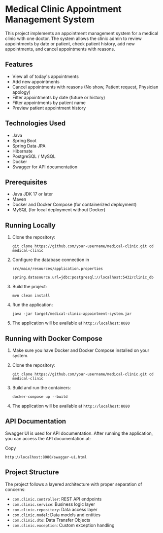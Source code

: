 Medical Clinic Appointment Management System
============================================

This project implements an appointment management system for a medical clinic with one doctor. The system allows the clinic admin to review appointments by date or patient, check patient history, add new appointments, and cancel appointments with reasons.

Features
--------

*   View all of today's appointments
*   Add new appointments
*   Cancel appointments with reasons (No show, Patient request, Physician apology)
*   Filter appointments by date (future or history)
*   Filter appointments by patient name
*   Preview patient appointment history

Technologies Used
-----------------

*   Java
*   Spring Boot
*   Spring Data JPA
*   Hibernate
*   PostgreSQL / MySQL
*   Docker
*   Swagger for API documentation

Prerequisites
-------------

*   Java JDK 17 or later
*   Maven
*   Docker and Docker Compose (for containerized deployment)
*   MySQL (for local deployment without Docker)

Running Locally
---------------

1.  Clone the repository:


    `git clone https://github.com/your-username/medical-clinic.git cd medical-clinic`

2.  Configure the database connection in 
    
    `src/main/resources/application.properties`

    `spring.datasource.url=jdbc:postgresql://localhost:5432/clinic_db`

3.  Build the project:

    `mvn clean install`

4.  Run the application:

    `java -jar target/medical-clinic-appointment-system.jar`

5.  The application will be available at `http://localhost:8080`

Running with Docker Compose
---------------------------

1.  Make sure you have Docker and Docker Compose installed on your system.
2.  Clone the repository:

    `git clone https://github.com/your-username/medical-clinic.git cd medical-clinic`

3.  Build and run the containers:

    `docker-compose up --build`

4.  The application will be available at `http://localhost:8080`

API Documentation
-----------------

Swagger UI is used for API documentation. After running the application, you can access the API documentation at:

Copy

`http://localhost:8080/swagger-ui.html`

Project Structure
-----------------

The project follows a layered architecture with proper separation of concerns:

*   `com.clinic.controller`: REST API endpoints
*   `com.clinic.service`: Business logic layer
*   `com.clinic.repository`: Data access layer
*   `com.clinic.model`: Data models and entities
*   `com.clinic.dto`: Data Transfer Objects
*   `com.clinic.exception`: Custom exception handling
